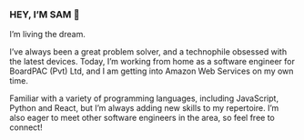 ### HEY, I’M SAM 👋

I’m living the dream.

I’ve always been a great problem solver, and a technophile obsessed with the latest devices. Today, I’m working from home as a software engineer for BoardPAC (Pvt) Ltd, and I am getting into Amazon Web Services on my own time. 

Familiar with a variety of programming languages, including JavaScript, Python and React, but I’m always adding new skills to my repertoire. I’m also eager to meet other software engineers in the area, so feel free to connect!
